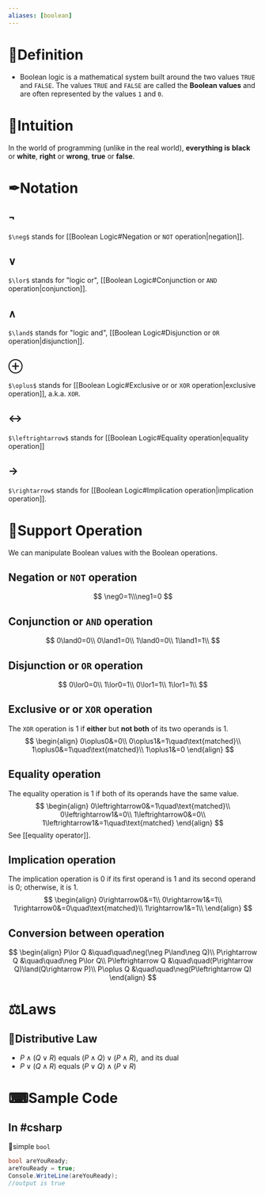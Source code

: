 ```yaml
---
aliases: [boolean]
---
```


# 📝Definition
- Boolean logic is a mathematical system built around the two values `TRUE` and `FALSE`. The values `TRUE` and `FALSE` are called the **Boolean values** and are often represented by the values `1` and `0`.

# 🧠Intuition
In the world of programming (unlike in the real world), **everything is** **black** or **white**, **right** or **wrong**, **true** or **false**.


# ✒Notation
## $\neg$
`$\neg$` stands for [[Boolean Logic#Negation or `NOT` operation|negation]].

## $\lor$
`$\lor$` stands for "logic or", [[Boolean Logic#Conjunction or `AND` operation|conjunction]].

## $\land$
`$\land$` stands for "logic and", [[Boolean Logic#Disjunction or `OR` operation|disjunction]].

## $\oplus$
`$\oplus$` stands for [[Boolean Logic#Exclusive or or `XOR` operation|exclusive operation]], a.k.a. `XOR`.

## $\leftrightarrow$
`$\leftrightarrow$` stands for [[Boolean Logic#Equality operation|equality operation]]

## $\rightarrow$
`$\rightarrow$` stands for [[Boolean Logic#Implication operation|implication operation]].

# 💫Support Operation
We can manipulate Boolean values with the Boolean operations.
## Negation or `NOT` operation
$$
\neg0=1\\\neg1=0
$$
    
## Conjunction or `AND` operation
$$
0\land0=0\\
0\land1=0\\
1\land0=0\\
1\land1=1\\
$$
    
## Disjunction or `OR` operation
$$
0\lor0=0\\
1\lor0=1\\
0\lor1=1\\
1\lor1=1\\
$$
    
## Exclusive or or `XOR` operation
The `XOR` operation is 1 if **either** but **not both** of its two operands is 1.
$$
\begin{align}
0\oplus0&=0\\
0\oplus1&=1\quad\text{matched}\\
1\oplus0&=1\quad\text{matched}\\
1\oplus1&=0
\end{align}
$$
    
## Equality operation
The equality operation is 1 if both of its operands have the same value.
$$
\begin{align}
0\leftrightarrow0&=1\quad\text{matched}\\
0\leftrightarrow1&=0\\
1\leftrightarrow0&=0\\
1\leftrightarrow1&=1\quad\text{matched}
\end{align}
$$
See [[equality operator]].
## Implication operation
The implication operation is 0 if its first operand is 1 and its second operand is 0; otherwise, it is 1.
$$
\begin{align}
0\rightarrow0&=1\\
0\rightarrow1&=1\\
1\rightarrow0&=0\quad\text{matched}\\
1\rightarrow1&=1\\
\end{align}
$$
    
## Conversion between operation
$$
\begin{align}
P\lor Q &\quad\quad\neg(\neg P\land\neg Q)\\
P\rightarrow Q &\quad\quad\neg P\lor Q\\
P\leftrightarrow Q &\quad\quad(P\rightarrow Q)\land(Q\rightarrow P)\\
P\oplus Q &\quad\quad\neg(P\leftrightarrow Q)
\end{align}
$$
    
# ⚖Laws
## 📌Distributive Law
- $P\land(Q\lor R)\text{ equals }(P\land Q)\lor(P\land R),\text{ and its dual}$
- $P\lor(Q\land R)\text{ equals }(P\lor Q)\land(P\lor R)$
    


# ⌨Sample Code
## In #csharp 
📌simple `bool`
```c#
bool areYouReady;
areYouReady = true;
Console.WriteLine(areYouReady);
//output is true
```

